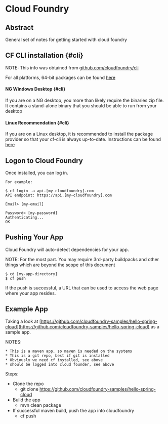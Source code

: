 # Cloud Foundry

## Abstract

General set of notes for getting started with cloud foundry


## CF CLI installation {#cli}
NOTE: This info was obtained from [github.com/cloudfoundry/cli](https://github.com/cloudfoundry/cli#downloads)

For all platforms, 64-bit packages can be found 
[here](https://github.com/cloudfoundry/cli#installers-and-compressed-binaries)

#### NG Windows Desktop {#cli}
If you are on a NG desktop, you more than likely require the binaries zip file.
It contains a stand-alone binary that you should be able to run from your desktop

#### Linux Recommendation {#cli}
If you are on a Linux desktop, it is recommended to install the package provider 
so that your cf-cli is always up-to-date.  Instructions can be found
[here](https://github.com/cloudfoundry/cli#installing-using-a-package-manager)



## Logon to Cloud Foundry

Once installed, you can log in.  

~~~
For example:

$ cf login -a api.[my-cloudfoundry].com
API endpoint: https://api.[my-cloudfoundry].com

Email> [my-email]

Password> [my-password]
Authenticating...
OK
~~~

## Pushing Your App

Cloud Foundry will auto-detect dependencies for your app.

NOTE: For the most part.  You may require 3rd-party buildpacks
and other things which are beyond the scope of this document


~~~
$ cd [my-app-directory]
$ cf push
~~~

If the push is successful, a URL that can be used to access the 
web page where your app resides.

## Example App

Taking a look at [https://github.com/cloudfoundry-samples/hello-spring-cloud](https://github.com/cloudfoundry-samples/hello-spring-cloud) as 
a sample app.  

NOTES:

    * This is a maven app, so maven is needed on the systems
    * This is a git repo, best if git is installed
    * Obviously we need cf installed, see above
    * should be logged into cloud founder, see above

Steps:

* Clone the repo
    * git clone https://github.com/cloudfoundry-samples/hello-spring-cloud
* Build the app 
    * mvn clean package
* If successful maven build, push the app into cloudfoundry
    * cf push

